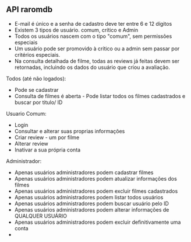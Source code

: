 ## API raromdb

- E-mail é único e a senha de cadastro deve ter entre 6 e 12 dígitos
- Existem 3 tipos de usuário. comum, crítico e Admin
- Todos os usuários nascem com o tipo "comum", sem permissões especiais
- Um usuário pode ser promovido à crítico ou a admin sem passar por critérios
especiais.
- Na consulta detalhada de filme, todas as reviews já feitas devem ser retornadas,
incluindo os dados do usuário que criou a avaliação.


Todos (até não logados): 
- Pode se cadastrar
- Consulta de filmes é aberta - Pode listar todos os filmes cadastrados e buscar por titulo/ ID


Usuario Comum: 
- Login 
- Consultar e alterar suas proprias informações
- Criar review - um por filme
- Alterar review 
- Inativar a sua própria conta


Administrador: 
- Apenas usuários administradores podem cadastrar filmes
- Apenas usuários administradores podem atualizar informações dos filmes
- Apenas usuários administradores podem excluir filmes cadastrados
- Apenas usuários administradores podem listar todos usuários
- Apenas usuários administradores podem buscar usuário pelo ID 
- Apenas usuários administradores podem alterar informações de QUALQUER USUÁRIO
- Apenas usuários administradores podem excluir definitivamente uma conta
- 

